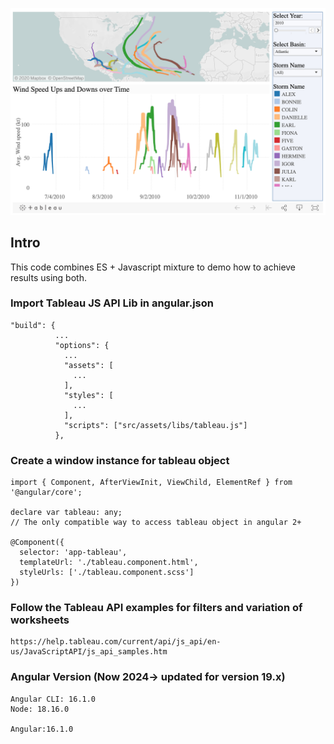 ![Tableau Angular Integration Demo](/screenshot/tableau-public-demo.png)

## Intro

This code combines ES + Javascript mixture to demo how to achieve results using both.

### Import Tableau JS API Lib in angular.json

```
"build": {
          ...
          "options": {
            ...
            "assets": [
              ...
            ],
            "styles": [
              ...
            ],
            "scripts": ["src/assets/libs/tableau.js"]
          },
```

### Create a window instance for tableau object

```
import { Component, AfterViewInit, ViewChild, ElementRef } from '@angular/core';

declare var tableau: any;
// The only compatible way to access tableau object in angular 2+

@Component({
  selector: 'app-tableau',
  templateUrl: './tableau.component.html',
  styleUrls: ['./tableau.component.scss']
})
```

### Follow the Tableau API examples for filters and variation of worksheets
```
https://help.tableau.com/current/api/js_api/en-us/JavaScriptAPI/js_api_samples.htm
```



### Angular Version (Now 2024-> updated for version 19.x)

```
Angular CLI: 16.1.0
Node: 18.16.0

Angular:16.1.0

